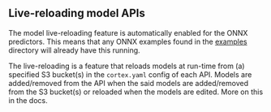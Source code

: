 ## Live-reloading model APIs

The model live-reloading feature is automatically enabled for the ONNX predictors. This means that any ONNX examples found in the [examples](../..) directory will already have this running.

The live-reloading is a feature that reloads models at run-time from (a) specified S3 bucket(s) in the `cortex.yaml` config of each API. Models are added/removed from the API when the said models are added/removed from the S3 bucket(s) or reloaded when the models are edited. More on this in the docs.
